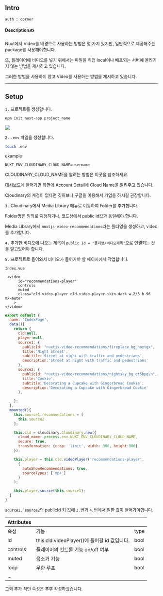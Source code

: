 ## Intro

```
auth : corner
```

#### Description✍️

Nuxt에서 Video를 배경으로 사용하는 방법은 몇 가지 있지만, 일반적으로 제공해주는 package를 사용해야합니다.

또, 플레이어에 비디오를 넣기 위해서는 파일을 직접 local이나 배포되는 서버에 올리기지 않는 방법을 제시하고 있습니다.

그러한 방법을 사용하지 않고 Video를 사용하는 방법을 제시하고 있습니다.







---



## Setup



`1.` 프로젝트를 생성합니다.

```bash
npm init nuxt-app project_name
```



![](https://velog.velcdn.com/images/corner3499/post/14d77a57-1790-4f94-bf26-0217ae3bd7b3/image.png)





`2.` `.env` 파일을 생성합니다. 

```bash
touch .env
```

example

```
NUXT_ENV_CLOUDINARY_CLOUD_NAME=username
```

CLOUDINARY_CLOUD_NAME을 알려는 방법은 이곳을 참조하세요.

[대시보드](https://cloudinary.com/console/c-47db719634378093509b54c45fd745)에 들어가면 화면에 Account Detail에 Cloud Name을 알려주고 있습니다.



Cloudinary의 계정이 없다면 깃허브나 구글을 이용해서 가입을 하시길 권장합니다.



`3.` Cloudinary에서 Media Library 메뉴로 이동하여 Folder를 추가합니다.

Folder명은 임의로 지정하거나, 코드상에서 public id값과 동일해야 합니다.

Media Library에서 `nuxtjs-video-recommendations`라는 폴더명을 생성하고, video를 추가합니다. 



`4.` 추가한 비디오에 나오는 제목이 `public Id = "폴더명/비디오제목"`으로 연결되는 것을 알고있어야 합니다.



`5.` 프로젝트로 들어와서 비디오가 들어가야 할 페이지에서 작업합니다.

`Index.vue`

```vue
 <video
      id="recommendations-player"
      controls
      muted
      class="cld-video-player cld-video-player-skin-dark w-2/3 h-96 mx-auto"
    >
</video>
```

```js
export default {
  name: 'IndexPage',
  data(){
    return {
      cld:null,
      player:null,
      source1: {
        publicId: "nuxtjs-video-recommendations/fireplace_bg_hoxtgx",
        title:'Night Street',
        subtitle:'Street at night with traffic and pedestrians',
        description:'Street at night with traffic and pedestrians'
      },
      source2: {
        publicId: "nuxtjs-video-recommendations/nightsky_bg_qt5bpq\n",
        title:'Cookie',
        subtitle:'Decorating a Cupcake with Gingerbread Cookie',
        description:'Decorating a Cupcake with Gingerbread Cookie'
      },

    };
  },
  mounted(){
    this.source1.recommendations = [
      this.source2
    ];

    this.cld = cloudinary.Cloudinary.new({
      cloud_name: process.env.NUXT_ENV_CLOUDINARY_CLOUD_NAME,
      secure: true,
      transformation: {crop: 'limit', width: 300, height:900}
    });

    this.player = this.cld.videoPlayer('recommendations-player',
      {
        autoShowRecommendations: true,
        sourceTypes: ['mp4']
      }
    );

    this.player.source(this.source1);
  }
}
```



`source1, source2`의 publicId 키 값에 `3.`번과  `4.`번에서 말한 값이 들어가야합니다. 



| **Attributes** |                                              |      |
| -------------- | -------------------------------------------- | ---- |
| 속성           | 기능                                         | type |
| id             | this.cld.videoPlayer()에 들어갈 id 값입니다. | bool |
| controls       | 플레이어의 컨트롤 기능 on/off 여부           | bool |
| muted          | 음소거 기능                                  | bool |
| loop           | 무한 루프                                    | bool |
| ...            |                                              |      |

그외 추가 적인 속성은 추후 작성하겠습니다.



